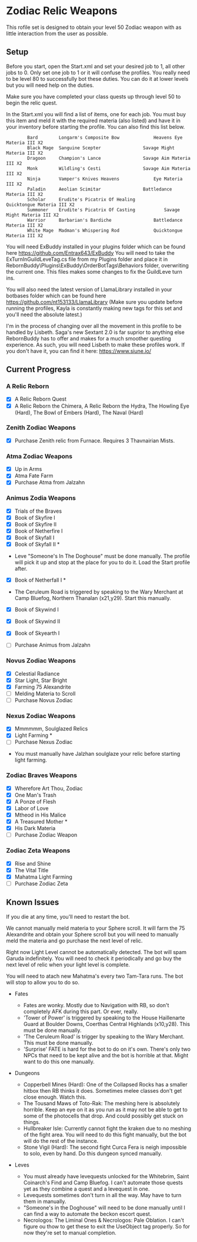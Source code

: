 # Zodiac Relic Weapons

This rofile set is designed to obtain your level 50 Zodiac weapon with as little interaction from the user as possible.

## Setup

Before you start, open the Start.xml and set your desired job to 1, all other jobs to 0. Only set one job to 1 or it will confuse the profiles. You really need to be level 80 to successfully bot these duties. You can do it at lower levels but you will need help on the duties.

Make sure you have completed your class quests up through level 50 to begin the relic quest.

In the Start.xml you will find a list of items, one for each job. You must buy this item and meld it with the required materia (also listed) and have it in your inventory before starting the profile. You can also find this list below.

			Bard		Longarm's Composite Bow				Heavens Eye Materia III X2
			Black Mage	Sanguine Scepter				Savage Might Materia III X2
			Dragoon		Champion's Lance				Savage Aim Materia III X2
			Monk		Wildling's Cesti				Savage Aim Materia III X2
			Ninja		Vamper's Knives	Heavens 			Eye Materia III X2
			Paladin		Aeolian Scimitar				Battledance Materia III X2
			Scholar		Erudite's Picatrix Of Healing			Quicktongue Materia III X2
			Summoner	Erudite's Picatrix Of Casting			Savage Might Materia III X2
			Warrior		Barbarian's Bardiche				Battledance Materia III X2
			White Mage	Madman's Whispering Rod				Quicktongue Materia III X2

You will need ExBuddy installed in your plugins folder which can be found here https://github.com/Entrax643/ExBuddy
You will need to take the ExTurnInGuildLeveTag.cs file from my Plugins folder and place it in RebornBuddy\Plugins\ExBuddy\OrderBotTags\Behaviors folder, overwriting the current one. This files makes some changes to fix the GuildLeve turn ins.

You will also need the latest version of LlamaLibrary installed in your botbases folder which can be found here https://github.com/nt153133/LlamaLibrary
(Make sure you update before running the profiles, Kayla is constantly making new tags for this set and you'll need the absolute latest.)

I'm in the process of changing over all the movement in this profile to be handled by Lisbeth. Saga's new Sextant 2.0 is far suprior to anything else RebornBuddy has to offer and makes for a much smoother questing experience. As such, you will need Lisbeth to make these profiles work. If you don't have it, you can find it here: https://www.siune.io/


## Current Progress

### A Relic Reborn
- [x] A Relic Reborn Quest
- [x] A Relic Reborn the Chimera, A Relic Reborn the Hydra, The Howling Eye (Hard), The Bowl of Embers (Hard), The Naval (Hard)

### Zenith Zodiac Weapons
- [x] Purchase Zenith relic from Furnace. Requires 3 Thavnairian Mists.

### Atma Zodiac Weapons
- [x] Up in Arms
- [x] Atma Fate Farm
- [x] Purchase Atma from Jalzahn

### Animus Zodia Weapons
- [x] Trials of the Braves
- [x] Book of Skyfire I
- [x] Book of Skyfire II
- [x] Book of Netherfire I
- [X] Book of Skyfall I
- [X] Book of Skyfall II *
- Leve "Someone's In The Doghouse" must be done manually. The profile will pick it up and stop at the place for you to do it. Load the Start profile after.
- [X] Book of Netherfall I *
- The Ceruleum Road is triggered by speaking to the Wary Merchant at Camp Bluefog, Northern Thanalan (x21,y29). Start this manually.
- [X] Book of Skywind I
- [X] Book of Skywind II
- [X] Book of Skyearth I
- [ ] Purchase Animus from Jalzahn


### Novus Zodiac Weapons
- [X] Celestial Radiance
- [X] Star Light, Star Bright
- [X]  Farming 75 Alexandrite
- [ ] Melding Materia to Scroll
- [ ] Purchase Novus Zodiac

### Nexus Zodiac Weapons
- [X] Mmmmmm, Soulglazed Relics
- [X] Light Farming *
- [ ] Purchase Nexus Zodiac
* You must manually have Jalzhan soulglaze your relic before starting light farming.

### Zodiac Braves Weapons
- [X] Wherefore Art Thou, Zodiac
- [X] One Man's Trash
- [X] A Ponze of Flesh
- [X] Labor of Love
- [X] Mtheod in His Malice
- [X] A Treasured Mother *
- [X] His Dark Materia
- [ ] Purchase Zodiac Weapon

### Zodiac Zeta Weapons
- [X] Rise and Shine
- [X] The Vital Title
- [X] Mahatma Light Farming
- [ ] Purchase Zodiac Zeta

## Known Issues

If you die at any time, you'll need to restart the bot.

We cannot manually meld materia to your Sphere scroll. It will farm the 75 Alexandrite and obtain your Sphere scroll but you will need to manually meld the materia and go purchase the next level of relic.

Right now Light Level cannot be automatically detected. The bot will spam Garuda indefinitely. You will need to check it periodically and go buy the next level of relic when your light level is complete.

You will need to atach new Mahatma's every two Tam-Tara runs. The bot will stop to allow you to do so.


* Fates
	* Fates are wonky. Mostly due to Navigation with RB, so don't completely AFK during this part. Or ever, really.
	* 'Tower of Power' is triggered by speaking to the House Haillenarte Guard at Boulder Downs, Coerthas Central Highlands (x10,y28). This must be done manually.
	* 'The Ceruleum Road' is trigger by speaking to the Wary Merchant. This must be done manually.
	* 'Surprise' FATE is hard for the bot to do on it's own. There's only two NPCs that need to be kept alive and the bot is horrible at that. Might want to do this one manually.
	
* Dungeons
	* Copperbell Mines (Hard): One of the Collapsed Rocks has a smaller hitbox then RB thinks it does. Sometimes melee classes don't get close enough. Watch this.
	* The Tousand Maws of Toto-Rak: The meshing here is absolutely horrible. Keep an eye on it as you run as it may not be able to get to some of the photocells that drop. And could possibly get stuck on things.
	* Hullbreaker Isle: Currently cannot fight the kraken due to no meshing of the fight area. You will need to do this fight manually, but the bot will do the rest of the instance.
	* Stone Vigil (Hard): The second fight Curca Fera is neigh impossible to solo, even by hand. Do this dungeon synced manually.
	
* Leves
	* You must already have levequests unlocked for the Whitebrim, Saint Coinarch's Find and Camp Bluefog. I can't automate those quests yet as they combine a quest and a levequest in one.
	* Levequests sometimes don't turn in all the way. May have to turn them in manually.
	* "Someone's in the Doghouse" will need to be done manually until I can find a way to automate the beckon escort quest.
	* Necrologos: The Liminal Ones & Necrologos: Pale Oblation. I can't figure ou thow to get these to exit the UseObject tag properly. So for now they're set to manual completion.





